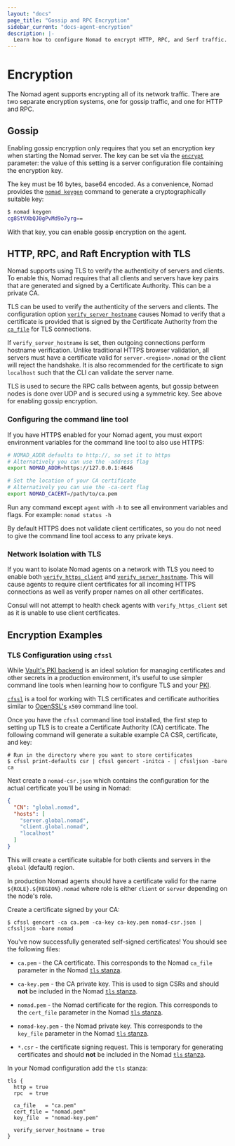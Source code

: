 ```yaml
---
layout: "docs"
page_title: "Gossip and RPC Encryption"
sidebar_current: "docs-agent-encryption"
description: |-
  Learn how to configure Nomad to encrypt HTTP, RPC, and Serf traffic.
---
```


# Encryption

The Nomad agent supports encrypting all of its network traffic. There are
two separate encryption systems, one for gossip traffic, and one for HTTP and
RPC.

## Gossip

Enabling gossip encryption only requires that you set an encryption key when
starting the Nomad server. The key can be set via the
[`encrypt`](/docs/agent/configuration/server.html#encrypt) parameter: the value
of this setting is a server configuration file containing the encryption key.

The key must be 16 bytes, base64 encoded. As a convenience, Nomad provides the
[`nomad keygen`](/docs/commands/keygen.html) command to generate a cryptographically suitable key:

```sh
$ nomad keygen
cg8StVXbQJ0gPvMd9o7yrg==
```

With that key, you can enable gossip encryption on the agent.


## HTTP, RPC, and Raft Encryption with TLS

Nomad supports using TLS to verify the authenticity of servers and clients. To
enable this, Nomad requires that all clients and servers have key pairs that are
generated and signed by a Certificate Authority. This can be a private CA.

TLS can be used to verify the authenticity of the servers and clients. The
configuration option [`verify_server_hostname`][tls] causes Nomad to verify that
a certificate is provided that is signed by the Certificate Authority from the
[`ca_file`][tls] for TLS connections.

If `verify_server_hostname` is set, then outgoing connections perform
hostname verification. Unlike traditional HTTPS browser validation, all servers
must have a certificate valid for `server.<region>.nomad` or the client will
reject the handshake. It is also recommended for the certificate to sign
`localhost` such that the CLI can validate the server name.

TLS is used to secure the RPC calls between agents, but gossip between nodes is
done over UDP and is secured using a symmetric key. See above for enabling
gossip encryption.

### Configuring the command line tool

If you have HTTPS enabled for your Nomad agent, you must export environment
variables for the command line tool to also use HTTPS:

```sh
# NOMAD_ADDR defaults to http://, so set it to https
# Alternatively you can use the -address flag
export NOMAD_ADDR=https://127.0.0.1:4646

# Set the location of your CA certificate
# Alternatively you can use the -ca-cert flag
export NOMAD_CACERT=/path/to/ca.pem
```

Run any command except `agent` with `-h` to see all environment variables and
flags. For example: `nomad status -h`

By default HTTPS does not validate client certificates, so you do not need to
give the command line tool access to any private keys.

### Network Isolation with TLS

If you want to isolate Nomad agents on a network with TLS you need to enable
both [`verify_https_client`][tls] and [`verify_server_hostname`][tls]. This
will cause agents to require client certificates for all incoming HTTPS
connections as well as verify proper names on all other certificates.

Consul will not attempt to health check agents with `verify_https_client` set
as it is unable to use client certificates.

## Encryption Examples

### TLS Configuration using `cfssl`

While [Vault's PKI backend][vault] is an ideal solution for managing
certificates and other secrets in a production environment, it's useful to use
simpler command line tools when learning how to configure TLS and your [PKI].

[`cfssl`][cfssl] is a tool for working with TLS certificates and certificate
authorities similar to [OpenSSL's][openssl] `x509` command line tool.

Once you have the `cfssl` command line tool installed, the first step to
setting up TLS is to create a Certificate Authority (CA) certificate.  The
following command will generate a suitable example CA CSR, certificate, and
key:

```shell
# Run in the directory where you want to store certificates
$ cfssl print-defaults csr | cfssl gencert -initca - | cfssljson -bare ca
```

Next create a `nomad-csr.json` which contains the configuration for the actual
certificate you'll be using in Nomad:

```json
{
  "CN": "global.nomad",
  "hosts": [
    "server.global.nomad",
    "client.global.nomad",
    "localhost"
  ]
}
```

This will create a certificate suitable for both clients and servers in the
`global` (default) region.

In production Nomad agents should have a certificate valid for the name
`${ROLE}.${REGION}.nomad` where role is either `client` or `server` depending
on the node's role.

Create a certificate signed by your CA:

```shell
$ cfssl gencert -ca ca.pem -ca-key ca-key.pem nomad-csr.json | cfssljson -bare nomad
```

You've now successfully generated self-signed certificates! You should see the
following files:

- `ca.pem` - the CA certificate. This corresponds to the Nomad `ca_file`
  parameter in the Nomad [`tls` stanza][tls].

- `ca-key.pem` - the CA private key. This is used to sign CSRs and should
  **not** be included in the Nomad [`tls` stanza][tls].

- `nomad.pem` - the Nomad certificate for the region. This corresponds to the
  `cert_file` parameter in the Nomad [`tls` stanza][tls].

- `nomad-key.pem` - the Nomad private key. This corresponds to the `key_file`
  parameter in the Nomad [`tls` stanza][tls].

- `*.csr` - the certificate signing request. This is temporary for generating
  certificates and should **not** be included in the Nomad [`tls` stanza][tls].

In your Nomad configuration add the `tls` stanza:

```hcl
tls {
  http = true
  rpc  = true

  ca_file   = "ca.pem"
  cert_file = "nomad.pem"
  key_file  = "nomad-key.pem"

  verify_server_hostname = true
}
```

[vault]: https://www.vaultproject.io/docs/secrets/pki/
[PKI]: https://en.wikipedia.org/wiki/Public_key_infrastructure
[cfssl]: https://cfssl.org/
[openssl]: https://www.openssl.org/
[tls]: /docs/agent/configuration/tls.html "Nomad TLS Configuration"
